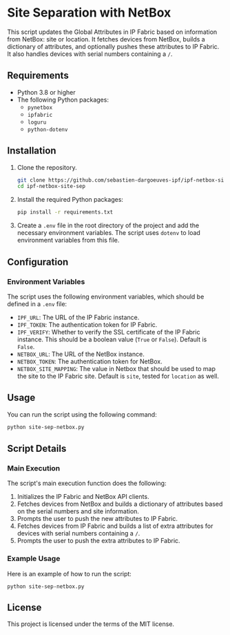 # Site Separation with NetBox

This script updates the Global Attributes in IP Fabric based on information from NetBox: site or location. It fetches devices from NetBox, builds a dictionary of attributes, and optionally pushes these attributes to IP Fabric. It also handles devices with serial numbers containing a `/`.

## Requirements

- Python 3.8 or higher
- The following Python packages:
  - `pynetbox`
  - `ipfabric`
  - `loguru`
  - `python-dotenv`

## Installation

1. Clone the repository.

    ```bash
    git clone https://github.com/sebastien-dargoeuves-ipf/ipf-netbox-site-sep.git
    cd ipf-netbox-site-sep
    ```

2. Install the required Python packages:

    ```bash
    pip install -r requirements.txt
    ```

3. Create a `.env` file in the root directory of the project and add the necessary environment variables.  The script uses `dotenv` to load environment variables from this file.

## Configuration

### Environment Variables

The script uses the following environment variables, which should be defined in a `.env` file:

- `IPF_URL`: The URL of the IP Fabric instance.
- `IPF_TOKEN`: The authentication token for IP Fabric.
- `IPF_VERIFY`: Whether to verify the SSL certificate of the IP Fabric instance. This should be a boolean value (`True` or `False`). Default is `False`.
- `NETBOX_URL`: The URL of the NetBox instance.
- `NETBOX_TOKEN`: The authentication token for NetBox.
- `NETBOX_SITE_MAPPING`: The value in Netbox that should be used to map the site to the IP Fabric site. Default is `site`, tested for `location` as well.

## Usage

You can run the script using the following command:

```bash
python site-sep-netbox.py
```

## Script Details

### Main Execution

The script's main execution function does the following:

1. Initializes the IP Fabric and NetBox API clients.
2. Fetches devices from NetBox and builds a dictionary of attributes based on the serial numbers and site information.
3. Prompts the user to push the new attributes to IP Fabric.
4. Fetches devices from IP Fabric and builds a list of extra attributes for devices with serial numbers containing a `/`.
5. Prompts the user to push the extra attributes to IP Fabric.

### Example Usage

Here is an example of how to run the script:

```
python site-sep-netbox.py
```

## License

This project is licensed under the terms of the MIT license.
